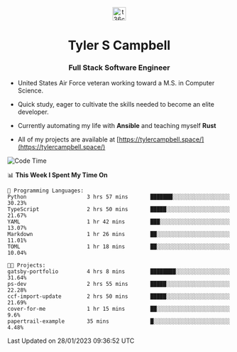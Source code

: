 <p align="center">
<a href="https://www.linkedin.com/in/t36campbell" target="blank"><img align="center" src="https://ik.imagekit.io/t36campbell/Portfolio/linkedin.png.original_m8bbGgPh6.png" alt="t36campbell" height="30" width="30" /></a>
</p>
<h1 align="center">Tyler S Campbell</h1>
<h3 align="center">Full Stack Software Engineer</h3>

* United States Air Force veteran working toward a M.S. in Computer Science.

* Quick study, eager to cultivate the skills needed to become an elite developer.

* Currently automating my life with **Ansible** and teaching myself **Rust**

* All of my projects are available at [https://tylercampbell.space/](https://tylercampbell.space/)

<!--START_SECTION:waka-->
![Code Time](http://img.shields.io/badge/Code%20Time-2%2C126%20hrs%2020%20mins-blue)

📊 **This Week I Spent My Time On** 

```text
💬 Programming Languages: 
Python                   3 hrs 57 mins       ███████░░░░░░░░░░░░░░░░░░   30.23% 
TypeScript               2 hrs 50 mins       █████░░░░░░░░░░░░░░░░░░░░   21.67% 
YAML                     1 hr 42 mins        ███░░░░░░░░░░░░░░░░░░░░░░   13.07% 
Markdown                 1 hr 26 mins        ██░░░░░░░░░░░░░░░░░░░░░░░   11.01% 
TOML                     1 hr 18 mins        ██░░░░░░░░░░░░░░░░░░░░░░░   10.04%

🐱‍💻 Projects: 
gatsby-portfolio         4 hrs 8 mins        ████████░░░░░░░░░░░░░░░░░   31.64% 
ps-dev                   2 hrs 55 mins       █████░░░░░░░░░░░░░░░░░░░░   22.28% 
ccf-import-update        2 hrs 50 mins       █████░░░░░░░░░░░░░░░░░░░░   21.69% 
cover-for-me             1 hr 15 mins        ██░░░░░░░░░░░░░░░░░░░░░░░   9.6% 
papertrail-example       35 mins             █░░░░░░░░░░░░░░░░░░░░░░░░   4.48%

```


 Last Updated on 28/01/2023 09:36:52 UTC
<!--END_SECTION:waka-->
